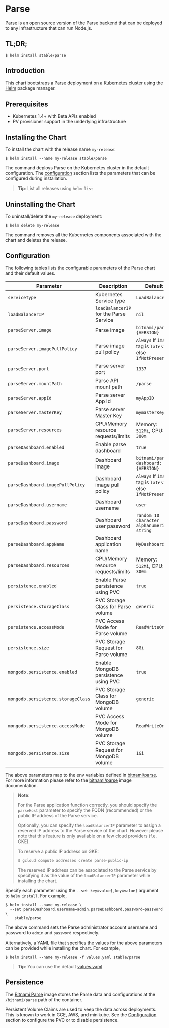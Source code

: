 # Parse

[Parse](https://parse.com/) is an open source version of the Parse backend that can be deployed to any infrastructure that can run Node.js.

## TL;DR;

```console
$ helm install stable/parse
```

## Introduction

This chart bootstraps a [Parse](https://github.com/bitnami/bitnami-docker-parse) deployment on a [Kubernetes](http://kubernetes.io) cluster using the [Helm](https://helm.sh) package manager.

## Prerequisites

- Kubernetes 1.4+ with Beta APIs enabled
- PV provisioner support in the underlying infrastructure

## Installing the Chart

To install the chart with the release name `my-release`:

```console
$ helm install --name my-release stable/parse
```

The command deploys Parse on the Kubernetes cluster in the default configuration. The [configuration](#configuration) section lists the parameters that can be configured during installation.

> **Tip**: List all releases using `helm list`

## Uninstalling the Chart

To uninstall/delete the `my-release` deployment:

```console
$ helm delete my-release
```

The command removes all the Kubernetes components associated with the chart and deletes the release.

## Configuration

The following tables lists the configurable parameters of the Parse chart and their default values.

|             Parameter              |              Description               |                         Default                          |
|------------------------------------|----------------------------------------|----------------------------------------------------------|
| `serviceType`                      | Kubernetes Service type                | `LoadBalancer`                                           |
| `loadBalancerIP`                   | `loadBalancerIP` for the Parse Service | `nil`                                                    |
| `parseServer.image`                | Parse image                            | `bitnami/parse:{VERSION}`                                |
| `parseServer.imagePullPolicy`      | Parse image pull policy                | `Always` if `image` tag is `latest`, else `IfNotPresent` |
| `parseServer.port`                 | Parse server port                      | `1337`                                                   |
| `parseServer.mountPath`            | Parse API mount path                   | `/parse`                                                 |
| `parseServer.appId`                | Parse server App Id                    | `myAppID`                                                |
| `parseServer.masterKey`            | Parse server Master Key                | `mymasterKey`                                            |
| `parseServer.resources`            | CPU/Memory resource requests/limits    | Memory: `512Mi`, CPU: `300m`                             |
| `parseDashboard.enabled`           | Enable parse dashboard                 | `true`                                                   |
| `parseDashboard.image`             | Dashboard image                        | `bitnami/parse-dashboard:{VERSION}`                      |
| `parseDashboard.imagePullPolicy`   | Dashboard image pull policy            | `Always` if `image` tag is `latest`, else `IfNotPresent` |
| `parseDashboard.username`          | Dashboard username                     | `user`                                                   |
| `parseDashboard.password`          | Dashboard user password                | `random 10 character alphanumeric string`                |
| `parseDashboard.appName`           | Dashboard application name             | `MyDashboard`                                            |
| `parseDashboard.resources`         | CPU/Memory resource requests/limits    | Memory: `512Mi`, CPU: `300m`                             |
| `persistence.enabled`              | Enable Parse persistence using PVC     | `true`                                                   |
| `persistence.storageClass`         | PVC Storage Class for Parse volume     | `generic`                                                |
| `persistence.accessMode`           | PVC Access Mode for Parse volume       | `ReadWriteOnce`                                          |
| `persistence.size`                 | PVC Storage Request for Parse volume   | `8Gi`                                                    |
| `mongodb.persistence.enabled`      | Enable MongoDB persistence using PVC   | `true`                                                   |
| `mongodb.persistence.storageClass` | PVC Storage Class for MongoDB volume   | `generic`                                                |
| `mongodb.persistence.accessMode`   | PVC Access Mode for MongoDB volume     | `ReadWriteOnce`                                          |
| `mongodb.persistence.size`         | PVC Storage Request for MongoDB volume | `1Gi`                                                    |

The above parameters map to the env variables defined in [bitnami/parse](http://github.com/bitnami/bitnami-docker-parse). For more information please refer to the [bitnami/parse](http://github.com/bitnami/bitnami-docker-parse) image documentation.

> **Note**:
>
> For the Parse application function correctly, you should specify the `parseHost` parameter to specify the FQDN (recommended) or the public IP address of the Parse service.
>
> Optionally, you can specify the `loadBalancerIP` parameter to assign a reserved IP address to the Parse service of the chart. However please note that this feature is only available on a few cloud providers (f.e. GKE).
>
> To reserve a public IP address on GKE:
>
> ```bash
> $ gcloud compute addresses create parse-public-ip
> ```
>
> The reserved IP address can be associated to the Parse service by specifying it as the value of the `loadBalancerIP` parameter while installing the chart.

Specify each parameter using the `--set key=value[,key=value]` argument to `helm install`. For example,

```console
$ helm install --name my-release \
  --set parseDashboard.username=admin,parseDashboard.password=password \
    stable/parse
```

The above command sets the Parse administrator account username and password to `admin` and `password` respectively.

Alternatively, a YAML file that specifies the values for the above parameters can be provided while installing the chart. For example,

```console
$ helm install --name my-release -f values.yaml stable/parse
```

> **Tip**: You can use the default [values.yaml](values.yaml)

## Persistence

The [Bitnami Parse](https://github.com/bitnami/bitnami-docker-parse) image stores the Parse data and configurations at the `/bitnami/parse` path of the container.

Persistent Volume Claims are used to keep the data across deployments. This is known to work in GCE, AWS, and minikube.
See the [Configuration](#configuration) section to configure the PVC or to disable persistence.

